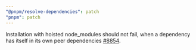 ```yaml
---
"@pnpm/resolve-dependencies": patch
"pnpm": patch
---
```


Installation with hoisted node_modules should not fail, when a dependency has itself in its own peer dependencies [#8854](https://github.com/pnpm/pnpm/issues/8854).
